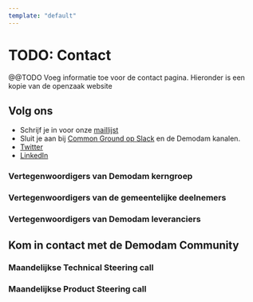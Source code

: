 ```yaml
---
template: "default"
---
```


# TODO: Contact

@@TODO Voeg informatie toe voor de contact pagina. Hieronder is een kopie van de openzaak website

## Volg ons
- Schrijf je in voor onze [maillijst](https://lists.publiccode.net/mailman/postorius/lists/demodam-discuss.lists.publiccode.net/)
- Sluit je aan bij [Common Ground op Slack](https://join.slack.com/t/samenorganiseren/shared_invite/zt-dex1d7sk-wy11sKYWCF0qQYjJHSMW5Q) en de Demodam kanalen.
- [Twitter](https://twitter.com/Demodam_cg)
- [LinkedIn](https://www.linkedin.com/company/demodam)

### Vertegenwoordigers van Demodam kerngroep


### Vertegenwoordigers van de gemeentelijke deelnemers


### Vertegenwoordigers van Demodam leveranciers



## Kom in contact met de Demodam Community


### Maandelijkse Technical Steering call



### Maandelijkse Product Steering call
